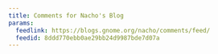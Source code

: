 ```yaml
---
title: Comments for Nacho's Blog
params:
  feedlink: https://blogs.gnome.org/nacho/comments/feed/
  feedid: 8ddd770ebb0ae29bb24d9987bde7d07a
---
```

